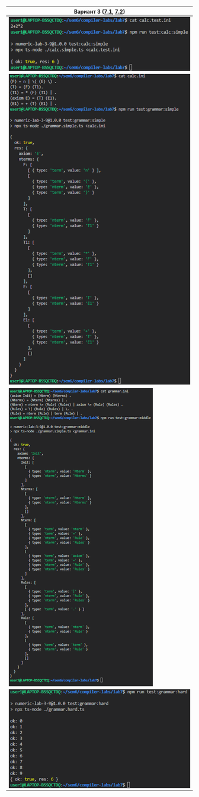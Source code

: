 | Вариант 3 ([7.1](https://github.com/bmstu-iu9/compiler-labs/blob/88ac9ea7f1dbbbc911b5fbade99b76facc4ed589/7/lab71.pdf), [7.2](https://github.com/bmstu-iu9/compiler-labs/blob/88ac9ea7f1dbbbc911b5fbade99b76facc4ed589/7/lab72.pdf)) |
| -- |
| ![cat calc.test.ini; npm run test:calc:simple](./test.calc.simple.png) |
| ![cat calc.ini; npm run test:grammar:simple](./test.grammar.simple.png) |
| ![cat grammar.ini; npm run test:grammar:middle](./test.grammar.middle.png) |
| ![npm run test:grammar:hard](./test.grammar.hard.png) |
